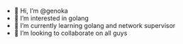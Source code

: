 - 👋 Hi, I’m @genoka
- 👀 I’m interested in golang 
- 🌱 I’m currently learning golang and network supervisor
- 💞️ I’m looking to collaborate on all guys

<!---
genoka/genoka is a ✨ special ✨ repository because its `README.md` (this file) appears on your GitHub profile.
You can click the Preview link to take a look at your changes.
--->

